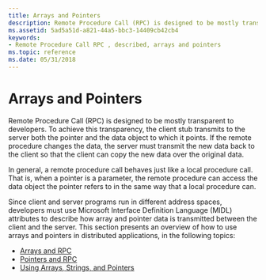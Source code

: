 ```yaml
---
title: Arrays and Pointers
description: Remote Procedure Call (RPC) is designed to be mostly transparent to developers.
ms.assetid: 5ad5a51d-a821-44a5-bbc3-14409cb42cb4
keywords:
- Remote Procedure Call RPC , described, arrays and pointers
ms.topic: reference
ms.date: 05/31/2018
---
```


# Arrays and Pointers

Remote Procedure Call (RPC) is designed to be mostly transparent to developers. To achieve this transparency, the client stub transmits to the server both the pointer and the data object to which it points. If the remote procedure changes the data, the server must transmit the new data back to the client so that the client can copy the new data over the original data.

In general, a remote procedure call behaves just like a local procedure call. That is, when a pointer is a parameter, the remote procedure can access the data object the pointer refers to in the same way that a local procedure can.

Since client and server programs run in different address spaces, developers must use Microsoft Interface Definition Language (MIDL) attributes to describe how array and pointer data is transmitted between the client and the server. This section presents an overview of how to use arrays and pointers in distributed applications, in the following topics:

-   [Arrays and RPC](arrays-and-rpc.md)
-   [Pointers and RPC](pointers-and-rpc.md)
-   [Using Arrays, Strings, and Pointers](using-arrays-strings-and-pointers.md)

 

 




